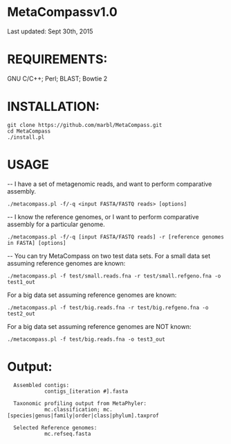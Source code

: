 # MetaCompassv1.0
Last updated: Sept 30th, 2015



# REQUIREMENTS:
GNU C/C++; Perl; BLAST; Bowtie 2



# INSTALLATION:
    git clone https://github.com/marbl/MetaCompass.git
    cd MetaCompass
    ./install.pl


# USAGE

-- I have a set of metagenomic reads, and want to perform comparative assembly.

    ./metacompass.pl -f/-q <input FASTA/FASTQ reads> [options] 


-- I know the reference genomes, or I want to perform comparative assembly for a particular genome.

    ./metacompass.pl -f/-q [input FASTA/FASTQ reads] -r [reference genomes in FASTA] [options]


-- You can try MetaCompass on two test data sets.
For a small data set assuming reference genomes are known:

    ./metacompass.pl -f test/small.reads.fna -r test/small.refgeno.fna -o test1_out

For a big data set assuming reference genomes are known:

    ./metacompass.pl -f test/big.reads.fna -r test/big.refgeno.fna -o test2_out

For a big data set assuming reference genomes are NOT known:

    ./metacompass.pl -f test/big.reads.fna -o test3_out

# Output:
      Assembled contigs:
                contigs_[iteration #].fasta
      
      Taxonomic profiling output from MetaPhyler:
                mc.classification; mc.[species|genus|family|order|class|phylum].taxprof
      
      Selected Reference genomes:
                mc.refseq.fasta
